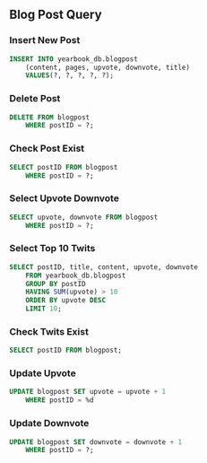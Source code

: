 ## Blog Post Query

### Insert New Post
```sql
INSERT INTO yearbook_db.blogpost
	(content, pages, upvote, downvote, title)
	VALUES(?, ?, ?, ?, ?);
```

### Delete Post
```sql
DELETE FROM blogpost
	WHERE postID = ?;
```

### Check Post Exist
```sql
SELECT postID FROM blogpost
	WHERE postID = ?;
```

### Select Upvote Downvote
```sql
SELECT upvote, downvote FROM blogpost
	WHERE postID = ?;
```

### Select Top 10 Twits
```sql
SELECT postID, title, content, upvote, downvote
	FROM yearbook_db.blogpost
    GROUP BY postID
    HAVING SUM(upvote) > 10
	ORDER BY upvote DESC
	LIMIT 10;
```

### Check Twits Exist
```sql
SELECT postID FROM blogpost;
```

### Update Upvote
```sql
UPDATE blogpost SET upvote = upvote + 1
	WHERE postID = %d
```

### Update Downvote
```sql
UPDATE blogpost SET downvote = downvote + 1
	WHERE postID = ?;
```
